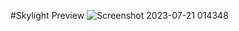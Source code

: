 #Skylight Preview
![Screenshot 2023-07-21 014348](https://github.com/ericalectic/Free-Code-Camp/assets/130838904/7232b1d4-d58c-4e88-9524-b495520ad3b2)
